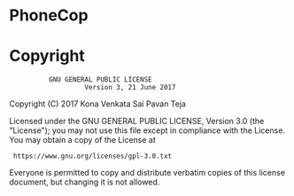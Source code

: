 # PhoneCop

# Copyright
              GNU GENERAL PUBLIC LICENSE
                       Version 3, 21 June 2017

 Copyright (C) 2017 Kona Venkata Sai Pavan Teja
 
 Licensed under the GNU GENERAL PUBLIC LICENSE, Version 3.0 (the "License");
you may not use this file except in compliance with the License.
You may obtain a copy of the License at

     https://www.gnu.org/licenses/gpl-3.0.txt
 
 Everyone is permitted to copy and distribute verbatim copies
 of this license document, but changing it is not allowed.
